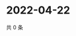 # 2022-04-22

共 0 条

<!-- BEGIN WEIBO -->
<!-- 最后更新时间 Fri Apr 22 2022 20:25:08 GMT+0800 (China Standard Time) -->

<!-- END WEIBO -->
